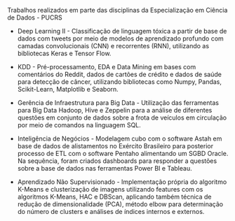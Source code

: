 Trabalhos realizados em parte das disciplinas da Especialização em Ciência de Dados - PUCRS

- Deep Learning II - Classificação de linguagem tóxica a partir de base de dados com tweets por meio de modelos de aprendizado profundo com camadas convolucionais (CNN) e recorrentes (RNN), utilizando as bibliotecas Keras e Tensor Flow.

- KDD - Pré-processamento, EDA e Data Mining em bases com comentários do Reddit, dados de cartões de crédito e dados de saúde para detecção de câncer, utilizando bibliotecas como Numpy, Pandas, Scikit-Learn, Matplotlib e Seaborn.

- Gerência de Infraestrutura para Big Data - Utilização das ferramentas para Big Data Hadoop, Hive e Zeppelin para a análise de diferentes questões em conjunto de dados sobre a frota de veículos em circulação por meio de comandos na linguagem SQL. 

- Inteligência de Negócios - Modelagem cubo com o software Astah em base de dados de alistamentos no Exército Brasileiro para posterior processo de ETL com o software Pentaho alimentando um SGBD Oracle. Na sequência, foram criados dashboards para responder a questões sobre a base de dados nas ferramentas Power BI e Tableau.

- Aprendizado Não Supervisionado - Implementação própria do algoritmo K-Means e clusterização de imagens utilizando features com os algoritmos K-Means, HAC e DBScan, aplicando também técnica de redução de dimensionalidade (PCA), método elbow para determinação do número de clusters e análises de índices internos e externos.
